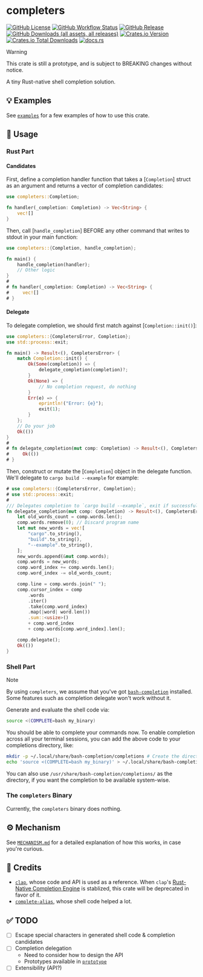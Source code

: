 # completers

[![GitHub License](https://img.shields.io/github/license/PRO-2684/completers?logo=opensourceinitiative)](https://github.com/PRO-2684/completers/blob/main/LICENSE)
[![GitHub Workflow Status](https://img.shields.io/github/actions/workflow/status/PRO-2684/completers/release.yml?logo=githubactions)](https://github.com/PRO-2684/completers/blob/main/.github/workflows/release.yml)
[![GitHub Release](https://img.shields.io/github/v/release/PRO-2684/completers?logo=githubactions)](https://github.com/PRO-2684/completers/releases)
[![GitHub Downloads (all assets, all releases)](https://img.shields.io/github/downloads/PRO-2684/completers/total?logo=github)](https://github.com/PRO-2684/completers/releases)
[![Crates.io Version](https://img.shields.io/crates/v/completers?logo=rust)](https://crates.io/crates/completers)
[![Crates.io Total Downloads](https://img.shields.io/crates/d/completers?logo=rust)](https://crates.io/crates/completers)
[![docs.rs](https://img.shields.io/docsrs/completers?logo=rust)](https://docs.rs/completers)

> [!WARNING]
> This crate is still a prototype, and is subject to BREAKING changes without notice.

A tiny Rust-native shell completion solution.

## 💡 Examples

See [`examples`](./examples/README.md) for a few examples of how to use this crate.

## 📖 Usage

### Rust Part

#### Candidates

First, define a completion handler function that takes a [`Completion`] struct as an argument and returns a vector of completion candidates:

```rust
use completers::Completion;

fn handler(_completion: Completion) -> Vec<String> {
    vec![]
}
```

Then, call [`handle_completion`] BEFORE any other command that writes to stdout in your main function:

```rust
use completers::{Completion, handle_completion};

fn main() {
    handle_completion(handler);
    // Other logic
}
#
# fn handler(_completion: Completion) -> Vec<String> {
#     vec![]
# }
```

#### Delegate

To delegate completion, we should first match against [`Completion::init()`]:

```rust
use completers::{CompletersError, Completion};
use std::process::exit;

fn main() -> Result<(), CompletersError> {
    match Completion::init() {
        Ok(Some(completion)) => {
            delegate_completion(completion)?;
        }
        Ok(None) => {
            // No completion request, do nothing
        }
        Err(e) => {
            eprintln!("Error: {e}");
            exit(1);
        }
    };
    // Do your job
    Ok(())
}
#
# fn delegate_completion(mut comp: Completion) -> Result<(), CompletersError> {
#     Ok(())
# }
```

Then, construct or mutate the [`Completion`] object in the delegate function. We'll delegate to `cargo build --example` for example:

```rust
# use completers::{CompletersError, Completion};
# use std::process::exit;
#
/// Delegates completion to `cargo build --example`, exit if successful.
fn delegate_completion(mut comp: Completion) -> Result<(), CompletersError> {
    let old_words_count = comp.words.len();
    comp.words.remove(0); // Discard program name
    let mut new_words = vec![
        "cargo".to_string(),
        "build".to_string(),
        "--example".to_string(),
    ];
    new_words.append(&mut comp.words);
    comp.words = new_words;
    comp.word_index += comp.words.len();
    comp.word_index -= old_words_count;

    comp.line = comp.words.join(" ");
    comp.cursor_index = comp
        .words
        .iter()
        .take(comp.word_index)
        .map(|word| word.len())
        .sum::<usize>()
        + comp.word_index
        + comp.words[comp.word_index].len();

    comp.delegate();
    Ok(())
}
```

### Shell Part

> [!NOTE]
> By using `completers`, we assume that you've got [`bash-completion`](https://github.com/scop/bash-completion) installed. Some features such as completion delegate won't work without it.

Generate and evaluate the shell code via:

```bash
source <(COMPLETE=bash my_binary)
```

You should be able to complete your commands now. To enable completion across all your terminal sessions, you can add the above code to your completions directory, like:

```bash
mkdir -p ~/.local/share/bash-completion/completions # Create the directory if it doesn't exist
echo 'source <(COMPLETE=bash my_binary)' > ~/.local/share/bash-completion/completions/my_binary
```

You can also use `/usr/share/bash-completion/completions/` as the directory, if you want the completion to be available system-wise.

### The `completers` Binary

Currently, the `completers` binary does nothing.

## ⚙️ Mechanism

See [`MECHANISM.md`](doc/MECHANISM.md) for a detailed explanation of how this works, in case you're curious.

## 🎉 Credits

- [`clap`](https://github.com/clap-rs/clap), whose code and API is used as a reference. When `clap`'s [Rust-Native Completion Engine](https://github.com/clap-rs/clap/issues/3166) is stablized, this crate will be deprecated in favor of it.
- [`complete-alias`](https://github.com/cykerway/complete-alias), whose shell code helped a lot.

## ✅ TODO

- [ ] Escape special characters in generated shell code & completion candidates
- [ ] Completion delegation
    - Need to consider how to design the API
    - Prototypes available in [`prototype`](./prototype)
- [ ] Extensibility (API?)
